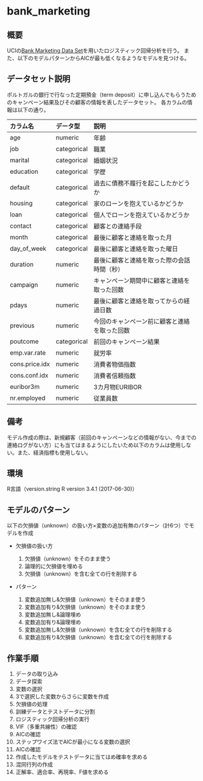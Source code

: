 # bank_marketing

## 概要
UCIの[Bank Marketing Data Set](https://archive.ics.uci.edu/ml/datasets/bank+marketing#)を用いたロジスティック回帰分析を行う。
また、以下のモデルパターンからAICが最も低くなるようなモデルを見つける。

## データセット説明
ポルトガルの銀行で行なった定期預金（term deposit）に申し込んでもらうためのキャンペーン結果及びその顧客の情報を表したデータセット。
各カラムの情報は以下の通り。

|カラム名 | データ型| 説明 |
|:---|:---|:---|
|age |numeric |年齢 |
|job |categorical |職業 |
|marital |categorical |婚姻状況 |
|education |categorical |学歴 |
|default |categorical |過去に債務不履行を起こしたかどうか |
|housing |categorical |家のローンを抱えているかどうか |
|loan |categorical |個人でローンを抱えているかどうか |
|contact |categorical |顧客との連絡手段 |
|month |categorical |最後に顧客と連絡を取った月 |
|day_of_week |categorical |最後に顧客と連絡を取った曜日 |
|duration |numeric |最後に顧客と連絡を取った際の会話時間（秒） |
|campaign |numeric |キャンペーン期間中に顧客と連絡を取った回数|
|pdays |numeric |最後に顧客と連絡を取ってからの経過日数 |
|previous |numeric |今回のキャンペーン前に顧客と連絡を取った回数 |
|poutcome |categorical |前回のキャンペーン結果|
|emp.var.rate |numeric |就労率 |
|cons.price.idx |numeric |消費者物価指数 |
|cons.conf.idx |numeric |消費者信頼指数 |
|euribor3m |numeric |3カ月物EURIBOR |
|nr.employed |numeric |従業員数 |

## 備考
モデル作成の際は、新規顧客（前回のキャンペーンなどの情報がない、今までの連絡ログがない方）にも当てはまるようにしたいため以下のカラムは使用しない。また、経済指標も使用しない。

## 環境
R言語（version.string R version 3.4.1 (2017-06-30)）

## モデルのパターン
以下の欠損値（unknown）の扱い方×変数の追加有無のパターン（計6つ）でモデルを作成
- 欠損値の扱い方
  1. 欠損値（unknown）をそのまま使う
  2. 論理的に欠損値を埋める
  3. 欠損値（unknown）を含む全ての行を削除する

- パターン
  1. 変数追加無し&欠損値（unknown）をそのまま使う
  2. 変数追加有り&欠損値（unknown）をそのまま使う
  3. 変数追加無し&論理埋め
  4. 変数追加有り&論理埋め
  5. 変数追加無し&欠損値（unknown）を含む全ての行を削除する
  6. 変数追加有り&欠損値（unknown）を含む全ての行を削除する

## 作業手順
1. データの取り込み
2. データ探索
3. 変数の選択
4. 3で選択した変数からさらに変数を作成
5. 欠損値の処理
6. 訓練データとテストデータに分割
6. ロジスティック回帰分析の実行
7. VIF（多重共線性）の確認
8. AICの確認
9. ステップワイズ法でAICが最小になる変数の選択
10. AICの確認
11. 作成したモデルをテストデータに当てはめ確率を求める
12. 混同行列の作成
13. 正解率、適合率、再現率、F値を求める
